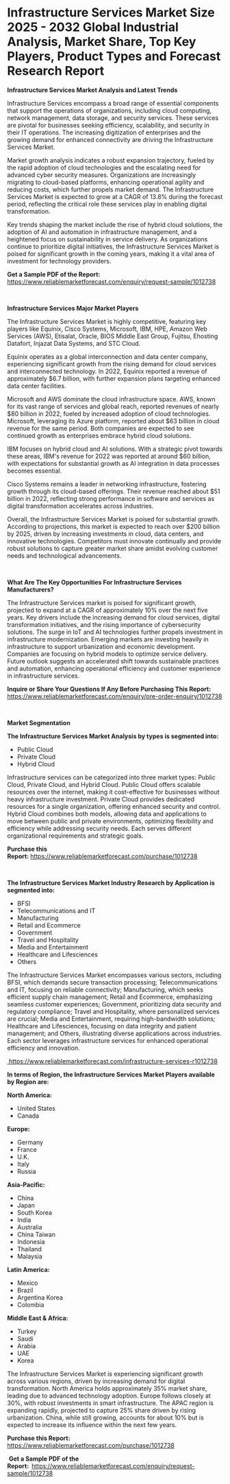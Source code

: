 <p><h1>Infrastructure Services Market Size 2025 - 2032 Global Industrial Analysis, Market Share, Top Key Players, Product Types and Forecast Research Report</h1></p><p><strong>Infrastructure Services Market Analysis and Latest Trends</strong></p>
<p><p>Infrastructure Services encompass a broad range of essential components that support the operations of organizations, including cloud computing, network management, data storage, and security services. These services are pivotal for businesses seeking efficiency, scalability, and security in their IT operations. The increasing digitization of enterprises and the growing demand for enhanced connectivity are driving the Infrastructure Services Market.</p><p>Market growth analysis indicates a robust expansion trajectory, fueled by the rapid adoption of cloud technologies and the escalating need for advanced cyber security measures. Organizations are increasingly migrating to cloud-based platforms, enhancing operational agility and reducing costs, which further propels market demand. The Infrastructure Services Market is expected to grow at a CAGR of 13.8% during the forecast period, reflecting the critical role these services play in enabling digital transformation.</p><p>Key trends shaping the market include the rise of hybrid cloud solutions, the adoption of AI and automation in infrastructure management, and a heightened focus on sustainability in service delivery. As organizations continue to prioritize digital initiatives, the Infrastructure Services Market is poised for significant growth in the coming years, making it a vital area of investment for technology providers.</p></p>
<p><strong>Get a Sample PDF of the Report:&nbsp;</strong> <a href="https://www.reliablemarketforecast.com/enquiry/request-sample/1012738?utm_campaign=2943&utm_medium=2&utm_source=Github&utm_content=ia&utm_term=16042025&utm_id=infrastructure-services">https://www.reliablemarketforecast.com/enquiry/request-sample/1012738</a></p>
<p>&nbsp;</p>
<p><strong>Infrastructure Services Major Market Players</strong></p>
<p><p>The Infrastructure Services Market is highly competitive, featuring key players like Equinix, Cisco Systems, Microsoft, IBM, HPE, Amazon Web Services (AWS), Etisalat, Oracle, BIOS Middle East Group, Fujitsu, Ehosting Datafort, Injazat Data Systems, and STC Cloud. </p><p>Equinix operates as a global interconnection and data center company, experiencing significant growth from the rising demand for cloud services and interconnected technology. In 2022, Equinix reported a revenue of approximately $6.7 billion, with further expansion plans targeting enhanced data center facilities. </p><p>Microsoft and AWS dominate the cloud infrastructure space. AWS, known for its vast range of services and global reach, reported revenues of nearly $80 billion in 2022, fueled by increased adoption of cloud technologies. Microsoft, leveraging its Azure platform, reported about $63 billion in cloud revenue for the same period. Both companies are expected to see continued growth as enterprises embrace hybrid cloud solutions.</p><p>IBM focuses on hybrid cloud and AI solutions. With a strategic pivot towards these areas, IBM's revenue for 2022 was reported at around $60 billion, with expectations for substantial growth as AI integration in data processes becomes essential.</p><p>Cisco Systems remains a leader in networking infrastructure, fostering growth through its cloud-based offerings. Their revenue reached about $51 billion in 2022, reflecting strong performance in software and services as digital transformation accelerates across industries.</p><p>Overall, the Infrastructure Services Market is poised for substantial growth. According to projections, this market is expected to reach over $200 billion by 2025, driven by increasing investments in cloud, data centers, and innovative technologies. Competitors must innovate continually and provide robust solutions to capture greater market share amidst evolving customer needs and technological advancements.</p></p>
<p>&nbsp;</p>
<p><strong>What Are The Key Opportunities For Infrastructure Services Manufacturers?</strong></p>
<p><p>The Infrastructure Services market is poised for significant growth, projected to expand at a CAGR of approximately 10% over the next five years. Key drivers include the increasing demand for cloud services, digital transformation initiatives, and the rising importance of cybersecurity solutions. The surge in IoT and AI technologies further propels investment in infrastructure modernization. Emerging markets are investing heavily in infrastructure to support urbanization and economic development. Companies are focusing on hybrid models to optimize service delivery. Future outlook suggests an accelerated shift towards sustainable practices and automation, enhancing operational efficiency and customer experience in infrastructure services.</p></p>
<p><strong>Inquire or Share Your Questions If Any Before Purchasing This Report:</strong> <a href="https://www.reliablemarketforecast.com/enquiry/pre-order-enquiry/1012738?utm_campaign=2943&utm_medium=2&utm_source=Github&utm_content=ia&utm_term=16042025&utm_id=infrastructure-services">https://www.reliablemarketforecast.com/enquiry/pre-order-enquiry/1012738</a></p>
<p>&nbsp;</p>
<p><strong>Market Segmentation</strong></p>
<p><strong>The Infrastructure Services Market Analysis by types is segmented into:</strong></p>
<p><ul><li>Public Cloud</li><li>Private Cloud</li><li>Hybrid Cloud</li></ul></p>
<p><p>Infrastructure services can be categorized into three market types: Public Cloud, Private Cloud, and Hybrid Cloud. Public Cloud offers scalable resources over the internet, making it cost-effective for businesses without heavy infrastructure investment. Private Cloud provides dedicated resources for a single organization, offering enhanced security and control. Hybrid Cloud combines both models, allowing data and applications to move between public and private environments, optimizing flexibility and efficiency while addressing security needs. Each serves different organizational requirements and strategic goals.</p></p>
<p><strong>Purchase this Report:&nbsp;</strong><a href="https://www.reliablemarketforecast.com/purchase/1012738?utm_campaign=2943&utm_medium=2&utm_source=Github&utm_content=ia&utm_term=16042025&utm_id=infrastructure-services">https://www.reliablemarketforecast.com/purchase/1012738</a></p>
<p>&nbsp;</p>
<p><strong>The Infrastructure Services Market Industry Research by Application is segmented into:</strong></p>
<p><ul><li>BFSI</li><li>Telecommunications and IT</li><li>Manufacturing</li><li>Retail and Ecommerce</li><li>Government</li><li>Travel and Hospitality</li><li>Media and Entertainment</li><li>Healthcare and Lifesciences</li><li>Others</li></ul></p>
<p><p>The Infrastructure Services Market encompasses various sectors, including BFSI, which demands secure transaction processing; Telecommunications and IT, focusing on reliable connectivity; Manufacturing, which seeks efficient supply chain management; Retail and Ecommerce, emphasizing seamless customer experiences; Government, prioritizing data security and regulatory compliance; Travel and Hospitality, where personalized services are crucial; Media and Entertainment, requiring high-bandwidth solutions; Healthcare and Lifesciences, focusing on data integrity and patient management; and Others, illustrating diverse applications across industries. Each sector leverages infrastructure services for enhanced operational efficiency and innovation.</p></p>
<p><a href="https://www.reliablemarketforecast.com/infrastructure-services-r1012738?utm_campaign=2943&utm_medium=2&utm_source=Github&utm_content=ia&utm_term=16042025&utm_id=infrastructure-services">&nbsp;https://www.reliablemarketforecast.com/infrastructure-services-r1012738</a></p>
<p><strong>In terms of Region, the Infrastructure Services Market Players available by Region are:</strong></p>
<p>
    <p> <strong> North America: </strong>
        <ul>
            <li>United States</li>
            <li>Canada</li>
        </ul>
        </p> 
    <p> <strong> Europe: </strong>
        <ul>
            <li>Germany</li>
            <li>France</li>
            <li>U.K.</li>
            <li>Italy</li>
            <li>Russia</li>
        </ul>
        </p> 
    <p> <strong> Asia-Pacific: </strong>
        <ul>
            <li>China</li>
            <li>Japan</li>
            <li>South Korea</li>
            <li>India</li>
            <li>Australia</li>
            <li>China Taiwan</li>
            <li>Indonesia</li>
            <li>Thailand</li>
            <li>Malaysia</li>
        </ul>
        </p> 
    <p> <strong> Latin America: </strong>
        <ul>
            <li>Mexico</li>
            <li>Brazil</li>
            <li>Argentina Korea</li>
            <li>Colombia</li>
        </ul>
        </p> 
    <p> <strong> Middle East & Africa: </strong>
        <ul>
            <li>Turkey</li>
            <li>Saudi</li>
            <li>Arabia</li>
            <li>UAE</li>
            <li>Korea</li>
        </ul>
    </p>
    </p>
<p><p>The Infrastructure Services Market is experiencing significant growth across various regions, driven by increasing demand for digital transformation. North America holds approximately 35% market share, leading due to advanced technology adoption. Europe follows closely at 30%, with robust investments in smart infrastructure. The APAC region is expanding rapidly, projected to capture 25% share driven by rising urbanization. China, while still growing, accounts for about 10% but is expected to increase its influence within the next few years.</p></p>
<p><strong>Purchase this Report: </strong><a href="https://www.reliablemarketforecast.com/purchase/1012738?utm_campaign=2943&utm_medium=2&utm_source=Github&utm_content=ia&utm_term=16042025&utm_id=infrastructure-services">https://www.reliablemarketforecast.com/purchase/1012738</a></p>
<p>&nbsp;<strong>Get a Sample PDF of the Report:&nbsp;&nbsp;</strong><a href="https://www.reliablemarketforecast.com/enquiry/request-sample/1012738?utm_campaign=2943&utm_medium=2&utm_source=Github&utm_content=ia&utm_term=16042025&utm_id=infrastructure-services">https://www.reliablemarketforecast.com/enquiry/request-sample/1012738</a></p>
<p><strong></strong></p>
<p><p></p><p></p><p></p></p>